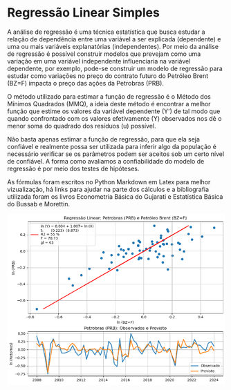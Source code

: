 # Regressão Linear Simples

A análise de regressão é uma técnica estatística que busca estudar a relação de dependência entre uma variável a ser explicada (dependente) e uma ou mais variáveis explanatórias (independentes). Por meio da análise de regressão é possível construir modelos que prevejam como uma variação em uma variável independente influenciaria na variável dependente, por exemplo, pode-se construir um modelo de regressão para estudar como variações no preço do contrato futuro do Petróleo Brent (BZ=F) impacta o preço das ações da Petrobras (PRB). 

O método utilizado para estimar a função de regressão é o Método dos Mínimos Quadrados (MMQ), a ideia deste método é encontrar a melhor função que estime os valores da variável dependente (Y') de tal modo que quando confrontado com os valores efetivamente (Y) observados nos dê o menor soma do quadrado dos resíduos (u) possível. 

Não basta apenas estimar a função de regressão, para que ela seja confiável e realmente possa ser utilizada para inferir algo da população é necessário verificar se os parâmetros podem ser aceitos sob um certo nível de confiável. A forma como avaliamos a confiabilidade do modelo de regressão é por meio dos testes de hipóteses. 

As fórmulas foram escritos no Python Markdown em Latex para melhor vizualização, há links para ajudar na parte dos cálculos e a bibliografia utilizada foram os livros Econometria Básica do Gujarati e Estatística Básica do Bussab e Morettin. 

![Modelo de Regressao](https://github.com/emanuelprd/Regressao-Linear/blob/main/Regressao_PRB.BZ=F)
